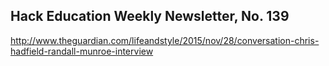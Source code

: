 ## Hack Education Weekly Newsletter, No. 139

http://www.theguardian.com/lifeandstyle/2015/nov/28/conversation-chris-hadfield-randall-munroe-interview
